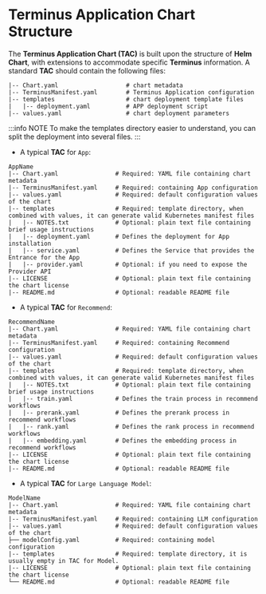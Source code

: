 # Terminus Application Chart Structure

The **Terminus Application Chart (TAC)** is built upon the structure of **Helm Chart**, with extensions to accommodate specific **Terminus** information. A standard **TAC** should contain the following files:
```
|-- Chart.yaml                   # chart metadata
|-- TerminusManifest.yaml        # Terminus Application configuration
|-- templates                    # chart deployment template files
|   |-- deployment.yaml          # APP deployment script
|-- values.yaml                  # chart deployment parameters
```
:::info NOTE
To make the templates directory easier to understand, you can split the deployment into several files.
:::

- A typical **TAC** for `App`:
```
AppName
|-- Chart.yaml                # Required: YAML file containing chart metadata
|-- TerminusManifest.yaml     # Required: containing App configuration
|-- values.yaml               # Required: default configuration values of the chart
|-- templates                 # Required: template directory, when combined with values, it can generate valid Kubernetes manifest files
|   |-- NOTES.txt             # Optional: plain text file containing brief usage instructions
|   |-- deployment.yaml       # Defines the deployment for App installation
|   |-- service.yaml          # Defines the Service that provides the Entrance for the App
|   |-- provider.yaml         # Optional: if you need to expose the Provider API 
|-- LICENSE                   # Optional: plain text file containing the chart license
|-- README.md                 # Optional: readable README file
```

- A typical **TAC** for `Recommend`:

```
RecommendName
|-- Chart.yaml                # Required: YAML file containing chart metadata
|-- TerminusManifest.yaml     # Required: containing Recommend configuration
|-- values.yaml               # Required: default configuration values of the chart
|-- templates                 # Required: template directory, when combined with values, it can generate valid Kubernetes manifest files
|   |-- NOTES.txt             # Optional: plain text file containing brief usage instructions
|   |-- train.yaml            # Defines the train process in recommend workflows
|   |-- prerank.yaml          # Defines the prerank process in recommend workflows
|   |-- rank.yaml             # Defines the rank process in recommend workflows
|   |-- embedding.yaml        # Defines the embedding process in recommend workflows
|-- LICENSE                   # Optional: plain text file containing the chart license
|-- README.md                 # Optional: readable README file
```

- A typical **TAC** for `Large Language Model`:

```
ModelName
|-- Chart.yaml                # Required: YAML file containing chart metadata
|-- TerminusManifest.yaml     # Required: containing LLM configuration
|-- values.yaml               # Required: default configuration values of the chart
├── modelConfig.yaml          # Required: containing model configuration
|-- templates                 # Required: template directory, it is usually empty in TAC for Model.
|-- LICENSE                   # Optional: plain text file containing the chart license
└── README.md                 # Optional: readable README file
```
